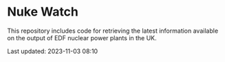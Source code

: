 # Nuke Watch

This repository includes code for retrieving the latest information available on the output of EDF nuclear power plants in the UK.

Last updated: 2023-11-03 08:10